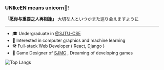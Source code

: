 ### UNIkeEN means unicorn🦄!

**「愿你与重要之人再相逢」** 大切な人といつかまた巡り会えますように

---

- 🎓 Undergraduate in [@SJTU-CSE](https://github.com/SJTU-CSE)
- 🔭 Interested in computer graphics and machine learning
- 🛠️ Full-stack Web Developer ( React, Django )
- 🎨 Game Designer of [SJMC](https://mc.sjtu.cn/%e5%85%b3%e4%ba%8e/) , Dreaming of developing games

![Top Langs](https://github-readme-stats.vercel.app/api/top-langs/?username=UNIkeEN&layout=compact)

<!--
**UNIkeEN/UNIkeEN** is a ✨ _special_ ✨ repository because its `README.md` (this file) appears on your GitHub profile.

Here are some ideas to get you started:

- 🔭 I’m currently working on ...
- 🌱 I’m currently learning ...
- 👯 I’m looking to collaborate on ...
- 🤔 I’m looking for help with ...
- 💬 Ask me about ...
- 📫 How to reach me: ...
- 😄 Pronouns: ...
- ⚡ Fun fact: ...
-->
